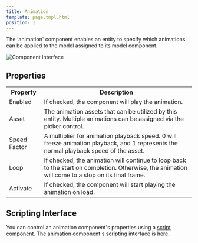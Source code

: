 ```yaml
---
title: Animation
template: page.tmpl.html
position: 1
---
```


The 'animation' component enables an entity to specify which animations can be applied to the model assigned to its model component.

![Component Interface](/images/platform/component_animation.png)

## Properties

<table class="table table-striped">
    <col class="property-name"></col>
    <col class="property-description"></col>
    <tr><th>Property</th><th>Description</th></tr>
    <tr><td>Enabled</td><td>If checked, the component will play the animation.</td></tr>
    <tr><td>Asset</td><td>The animation assets that can be utilized by this entity. Multiple animations can be assigned via the picker control.</td></tr>
    <tr><td>Speed Factor</td><td>A multiplier for animation playback speed. 0 will freeze animation playback, and 1 represents the normal playback speed of the asset.</td></tr>
    <tr><td>Loop</td><td>If checked, the animation will continue to loop back to the start on completion. Otherwise, the animation will come to a stop on its final frame.</td></tr>
    <tr><td>Activate</td><td>If checked, the component will start playing the animation on load.</td></tr>
</table>

## Scripting Interface

You can control an animation component's properties using a [script component][script_component]. The animation component's scripting interface is [here][docs].

[script_component]: /user-manual/packs/entities/components/script
[docs]: /engine/api/stable/symbols/pc.fw.AnimationComponent.html
